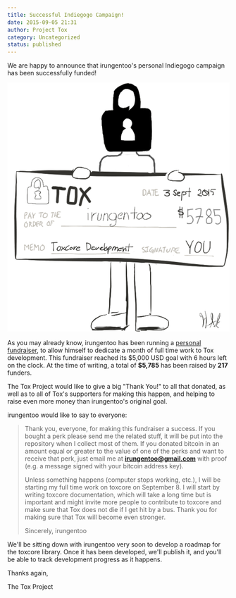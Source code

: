```yaml
---
title: Successful Indiegogo Campaign!
date: 2015-09-05 21:31
author: Project Tox
category: Uncategorized
status: published
---
```


We are happy to announce that irungentoo's personal Indiegogo campaign
has been successfully funded!

![Sketch of irungentoo receiving Indiegogo campaign money](irungentoo-indiegogo.png)

As you may already know, irungentoo has been running a [personal
fundraiser](/2015-08-09_regarding-irungentoos-indiegogo-campaign/),
to allow himself to dedicate a month of full time work to Tox
development. This fundraiser reached
its \$5,000 USD goal with 6 hours left on the clock. At the time of
writing, a total of **\$5,785** has been
raised by **217** funders.

The Tox Project would like to give a big "Thank You!" to all that
donated, as well as to all of Tox's supporters for making this happen,
and helping to raise even more money than irungentoo's original goal.

irungentoo would like to say to everyone:

> Thank you, everyone, for making this fundraiser a success. If you
> bought a perk please send me the related stuff, it will be put into
> the repository when I collect most of them. If you donated bitcoin in
> an amount equal or greater to the value of one of the perks and want
> to receive that perk, just email me at **irungentoo@gmail.com** with
> proof (e.g. a message signed with your bitcoin address key).
>
> Unless something happens (computer stops working, etc.), I will be
> starting my full time work on toxcore on September 8. I will start by
> writing toxcore documentation, which will take a long time but is
> important and might invite more people to contribute to toxcore and
> make sure that Tox does not die if I get hit by a bus. Thank you for
> making sure that Tox will become even stronger.
>
> Sincerely,
> irungentoo

We'll be sitting down with irungentoo very soon to develop a roadmap for
the toxcore library. Once it has been developed, we'll publish it, and
you'll be able to track development progress as it happens.

Thanks again,

The Tox Project
